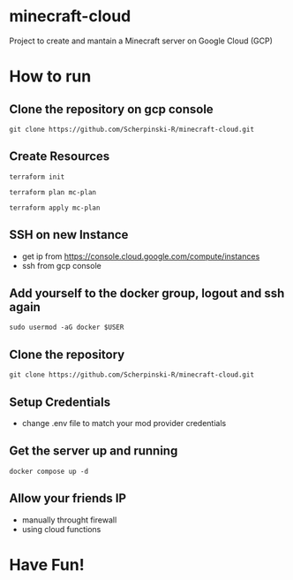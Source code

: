 # minecraft-cloud
Project to create and mantain a Minecraft server on Google Cloud (GCP)

# How to run

## Clone the repository on gcp console
```
git clone https://github.com/Scherpinski-R/minecraft-cloud.git
```

## Create Resources
```
terraform init
```
```
terraform plan mc-plan
```
```
terraform apply mc-plan
```

## SSH on new Instance
- get ip from https://console.cloud.google.com/compute/instances
- ssh from gcp console

## Add yourself to the docker group, logout and ssh again
```
sudo usermod -aG docker $USER
```

## Clone the repository
```
git clone https://github.com/Scherpinski-R/minecraft-cloud.git
```

## Setup Credentials
- change .env file to match your mod provider credentials

## Get the server up and running

```
docker compose up -d
```

## Allow your friends IP
- manually throught firewall
- using cloud functions

# Have Fun!


